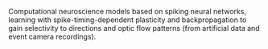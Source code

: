 Computational neuroscience models based on spiking neural networks, learning with spike-timing-dependent plasticity and backpropagation to gain selectivity to directions and optic flow patterns (from artificial data and event camera recordings).
